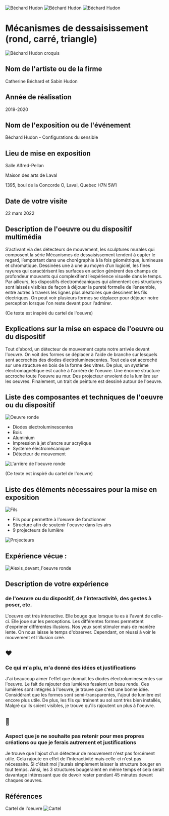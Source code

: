 ![Béchard Hudon](medias/rond_loin.jpg)
![Béchard Hudon](medias/triangle.jpg)
![Béchard Hudon](medias/carre.JPG)

# Mécanismes de dessaisissement (rond, carré, triangle)

 ![Béchard Hudon croquis](croquis/croquiscomplet.png)

## Nom de l'artiste ou de la firme
Catherine Béchard et Sabin Hudon

## Année de réalisation
2019-2020 

## Nom de l'exposition ou de l'événement
Béchard Hudon - Configurations du sensible

## Lieu de mise en exposition
Salle Alfred-Pellan 

Maison des arts de Laval

1395, boul de la Concorde O, Laval, Quebec H7N 5W1

## Date de votre visite
22 mars 2022

## Description de l'oeuvre ou du dispositif multimédia 
S’activant via des détecteurs de mouvement, les sculptures murales qui composent la série Mécanismes de dessaisissement tendent à capter le regard, l’emportant dans une chorégraphie à la fois géométrique, lumineuse et chromatique. Dessinées une à une au moyen d’un logiciel, les fines rayures qui caractérisent les surfaces en action génèrent des champs de profondeur mouvants qui complexifient l’expérience visuelle dans le temps. Par ailleurs, les dispositifs électromécaniques qui alimentent ces structures sont laissés visibles de façon à déjouer la pureté formelle de l’ensemble, entre autres à travers les lignes plus aléatoires que dessinent les fils électriques. On peut voir plusieurs formes se déplacer pour déjouer notre perception lorsque l'on reste devant pour l'admirer.

(Ce texte est inspiré du cartel de l'oeuvre)


## Explications sur la mise en espace de l'oeuvre ou du dispositif 
Tout d'abord, un détecteur de mouvement capte notre arrivée devant l'oeuvre. 
On voit des formes se déplacer à l'aide de branche sur lesquels sont accrochés des diodes électroluminescentes.
Tout cela est accroché sur une structure en bois de la forme des vitres.
De plus, un système electromagnétique est caché à l'arrière de l'oeuvre.
Une énorme structure accroche toute l'oeuvre au mur.
Des projecteur envoient de la lumière sur les oeuvres.
Finalement, un trait de peinture est dessiné autour de l'oeuvre.

## Liste des composantes et techniques de l'oeuvre ou du dispositif 

![Oeuvre ronde](medias/rond.jpg)
- Diodes électroluminescentes
- Bois 
- Aluminium
- Impression à jet d'ancre sur acrylique
- Système électromécanique
- Détecteur de mouvement

![L'arrière de l'oeuvre ronde](medias/arriere.JPG)

(Ce texte est inspiré du cartel de l'oeuvre)


## Liste des éléments nécessaires pour la mise en exposition 

![Fils](medias/fil.jpg)
- Fils pour permettre à l'oeuvre de fonctionner
- Structure afin de soutenir l'oeuvre dans les airs
- 9 projecteurs de lumière

![Projecteurs](medias/lumiere.JPG)

## Expérience vécue :
![Alexis_devant_l'oeuvre ronde](medias/autoportrait.jpg)

## Description de votre expérience 
### de l'oeuvre ou du dispositif, de l'interactivité, des gestes à poser, etc.
L'oeuvre est très interactive. Elle bouge que lorsque tu es à l'avant de celle-ci. Elle joue sur les perceptions. Les différentes formes permettent d'exprimer différentes illusions. Nos yeux sont stimuler mais de manière lente. On nous laisse le temps d'observer. Cependant, on réussi à voir le mouvement et l'illusion créé.


## ❤️ 
### Ce qui m'a plu, m'a donné des idées et justifications
J'ai beaucoup aimer l'effet que donnait les diodes électroluminescentes sur l'oeuvre. Le fait de rajouter des lumières fesaient un beau rendu. Ces lumières sont intégrés à l'oeuvre, je trouve que c'est une bonne idée. Considérant que les formes sont semi-transparentes, l'ajout de lumière est encore plus utile. De plus, les fils qui trainent au sol sont très bien installés, Malgré qu'ils soient visibles, je trouve qu'ils rajoutent un plus à l'oeuvre.


## 🤔 
### Aspect que je ne souhaite pas retenir pour mes propres créations ou que je ferais autrement et justifications
Je trouve que l'ajout d'un détecteur de mouvement n'est pas forcément utile. Cela rajoute en effet de l'interactivité mais celle-ci n'est pas nécessaire. Si c'était moi j'aurais simplement laisser la structure bouger en tout temps. Ainsi, les 3 structures bougeraient en même temps et cela serait davantage intéressant que de devoir rester pendant 45 minutes devant chaques oeuvres.



## Références
Cartel de l'oeuvre
![Cartel](medias/cartel_oeuvre.jpg)
